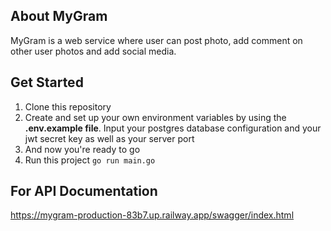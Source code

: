 ## About MyGram
MyGram is a web service where user can post photo, add comment on other user photos and add social media. 

## Get Started
1. Clone this repository
2. Create and set up your own environment variables by using the **.env.example file**. Input your postgres database configuration and your jwt secret key as well as your server port
3. And now you're ready to go
4. Run this project `go run main.go`

## For API Documentation
https://mygram-production-83b7.up.railway.app/swagger/index.html